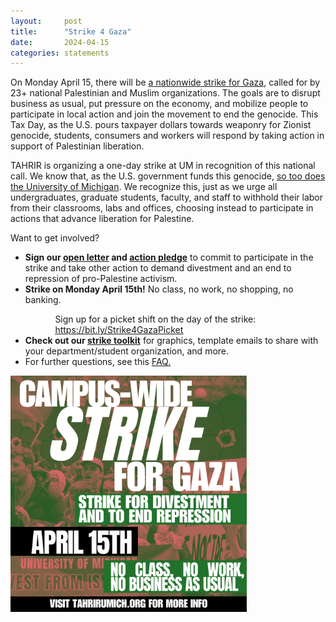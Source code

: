 ```yaml
---
layout:     post
title:      "Strike 4 Gaza"
date:       2024-04-15
categories: statements
---
```



On Monday April 15, there will be <a href="https://strike4gaza.org/">a nationwide strike for Gaza</a>, called for by 23+ national Palestinian and Muslim organizations. The goals are to disrupt business as usual, put pressure on the economy, and mobilize people to participate in local action and join the movement to end the genocide. This Tax Day, as the U.S. pours taxpayer dollars towards weaponry for Zionist genocide, students, consumers and workers will respond by taking action in support of Palestinian liberation.


<p>TAHRIR is organizing a one-day strike at UM in recognition of this national call. We know that, as the U.S. government funds this genocide, <a href="https://bit.ly/UMEndowmentGuide">so too does the University of Michigan</a>. We recognize this, just as we urge all undergraduates, graduate students, faculty, and staff to withhold their labor from their classrooms, labs and offices, choosing instead to participate in actions that advance liberation for Palestine. </p>

<p>Want to get involved?</p>
<ul>
    <li><b>Sign our <u><a href="https://docs.google.com/document/d/17TKKSFQpGWTITIQqSqQ2B-l1ju-YiS1o/edit">open letter</a></u> and <u><a href="https://bit.ly/DivestAndProtest">action pledge</a></u></b> to commit to participate in the strike and take other action to demand divestment and an end to repression of pro-Palestine activism.</li>
    <li><b>Strike on Monday April 15th!</b> No class, no work, no shopping, no banking.<ul>
        <ul>Sign up for a picket shift on the day of the strike: <u><a href="https://bit.ly/Strike4GazaPicket">https://bit.ly/Strike4GazaPicket</a></u></ul>
    </ul></li>
    <li><b>Check out our <u><a href="https://bit.ly/415StrikeToolkit">strike toolkit</a></u></b> for graphics, template emails to share with your department/student organization, and more.</li>
    <li>For further questions, see this <u><a href="https://bit.ly/Strike4GazaFAQ">FAQ.</a></u></li>
</ul>

<img src="/assets/img/strike_flyer.png" style="width: 75%"/>
